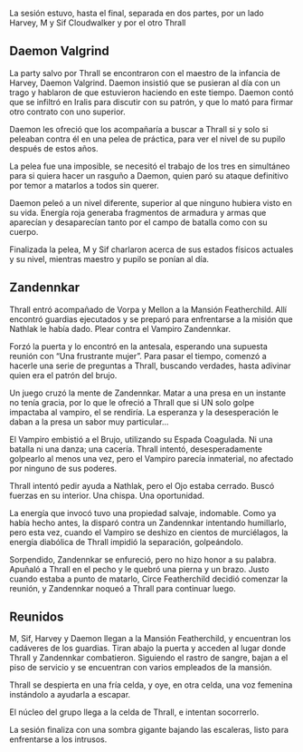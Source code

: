 La sesión estuvo, hasta el final, separada en dos partes, por un lado Harvey, M y Sif Cloudwalker y por el otro Thrall

## Daemon Valgrind
La party salvo por Thrall se encontraron con el maestro de la infancia de Harvey, Daemon Valgrind. Daemon insistió que se pusieran al día con un trago y hablaron de que estuvieron haciendo en este tiempo. Daemon contó que se infiltró en Iralis para discutir con su patrón, y que lo mató para firmar otro contrato con uno superior.

Daemon les ofreció que los acompañaría a buscar a Thrall si y solo si peleaban contra él en una pelea de práctica, para ver el nivel de su pupilo después de estos años. 

La pelea fue una imposible, se necesitó el trabajo de los tres en simultáneo para si quiera hacer un rasguño a Daemon, quien paró su ataque definitivo por temor a matarlos a todos sin querer.

Daemon peleó a un nivel diferente, superior al que ninguno hubiera visto en su vida. Energía roja generaba fragmentos de armadura y armas que aparecían y desaparecían tanto por el campo de batalla como con su cuerpo.

Finalizada la pelea, M y Sif charlaron acerca de sus estados físicos actuales y su nivel, mientras maestro y pupilo se ponían al día.


## Zandennkar

Thrall entró acompañado de Vorpa y Mellon a la Mansión Featherchild. Allí encontró guardias ejecutados y se preparó para enfrentarse a la misión que Nathlak le había dado. Plear contra el Vampiro Zandennkar.

Forzó la puerta y lo encontró en la antesala, esperando una supuesta reunión con “Una frustrante mujer”. Para pasar el tiempo, comenzó a hacerle una serie de preguntas a Thrall, buscando verdades, hasta adivinar quien era el patrón del brujo.

Un juego cruzó la mente de Zandennkar. Matar a una presa en un instante no tenía gracia, por lo que le ofreció a Thrall que si UN solo golpe impactaba al vampiro, el se rendiría. La esperanza y la desesperación le daban a la presa un sabor muy particular…

El Vampiro embistió a el Brujo, utilizando su Espada Coagulada. Ni una batalla ni una danza; una cacería. Thrall intentó, desesperadamente golpearlo al menos una vez, pero el Vampiro parecía inmaterial, no afectado por ninguno de sus poderes. 

Thrall intentó pedir ayuda a Nathlak, pero el Ojo estaba cerrado. Buscó fuerzas en su interior. Una chispa. Una oportunidad.

La energía que invocó tuvo una propiedad salvaje, indomable. Como ya había hecho antes, la disparó contra un Zandennkar intentando humillarlo, pero esta vez, cuando el Vampiro se deshizo en cientos de murciélagos, la energía diabólica de Thrall impidió la separación, golpeándolo.

Sorpendido, Zandennkar se enfureció, pero no hizo honor a su palabra. Apuñaló a Thrall en el pecho y le quebró una pierna y un brazo. Justo cuando estaba a punto de matarlo, Circe Featherchild decidió comenzar la reunión, y Zandennkar noqueó a Thrall para continuar luego.


## Reunidos

M, Sif, Harvey y Daemon llegan a la Mansión Featherchild, y encuentran los cadáveres de los guardias. Tiran abajo la puerta y acceden al lugar donde Thrall y Zandennkar combatieron. Siguiendo el rastro de sangre, bajan a el piso de servicio y se encuentran con varios empleados de la mansión.

Thrall se despierta en una fría celda, y oye, en otra celda, una voz femenina instándolo a ayudarla a escapar.

El núcleo del grupo llega a la celda de Thrall, e intentan socorrerlo.

La sesión finaliza con una sombra gigante bajando las escaleras, listo para enfrentarse a los intrusos.